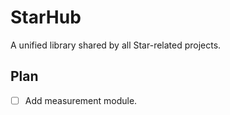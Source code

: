 # StarHub

A unified library shared by all Star-related projects.

## Plan

- [ ] Add measurement module.